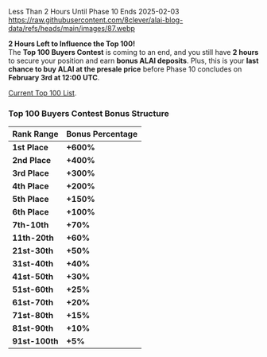 Less Than 2 Hours Until Phase 10 Ends
2025-02-03
https://raw.githubusercontent.com/8clever/alai-blog-data/refs/heads/main/images/87.webp

**2 Hours Left to Influence the Top 100!**  
The **Top 100 Buyers Contest** is coming to an end, and you still have **2 hours** to secure your position and earn **bonus ALAI deposits**. Plus, this is your **last chance to buy ALAI at the presale price** before Phase 10 concludes on **February 3rd at 12:00 UTC**.  

[Current Top 100 List](https://docs.google.com/spreadsheets/d/1xDlL5lt4MbuJ_Dop1Kucl3b7YSJmg1rUvkd8VcTjH4Y/edit?gid=0#gid=0).

### **Top 100 Buyers Contest Bonus Structure**  
| Rank Range | Bonus Percentage |  
|------------|----------------|  
| **1st Place** | **+600%** |  
| **2nd Place** | **+400%** |  
| **3rd Place** | **+300%** |  
| **4th Place** | **+200%** |  
| **5th Place** | **+150%** |  
| **6th Place** | **+100%** |  
| **7th-10th** | **+70%** |  
| **11th-20th** | **+60%** |  
| **21st-30th** | **+50%** |  
| **31st-40th** | **+40%** |  
| **41st-50th** | **+30%** |  
| **51st-60th** | **+25%** |  
| **61st-70th** | **+20%** |  
| **71st-80th** | **+15%** |  
| **81st-90th** | **+10%** |  
| **91st-100th** | **+5%** |  
